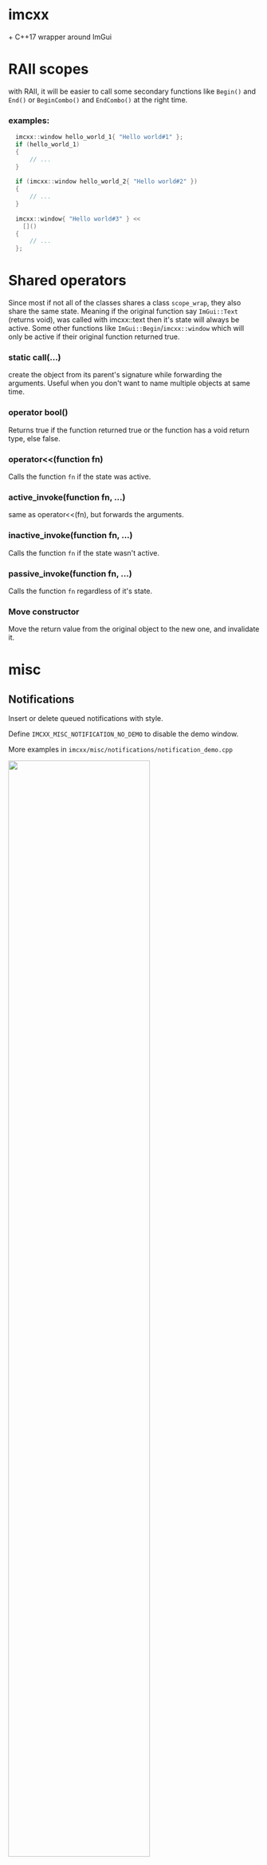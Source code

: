 # imcxx
\+ C++17 wrapper around ImGui

# RAII scopes
with RAII, it will be easier to call some secondary functions like `Begin()` and `End()` or `BeginCombo()` and `EndCombo()` at the right time.

### examples:
```cpp
  imcxx::window hello_world_1{ "Hello world#1" };
  if (hello_world_1)
  {
      // ...
  }
  
  if (imcxx::window hello_world_2{ "Hello world#2" })
  {
      // ...
  }
  
  imcxx::window{ "Hello world#3" } << 
    []()
  {
      // ...
  };
```

# Shared operators
Since most if not all of the classes shares a class `scope_wrap`, they also share the same state. Meaning if the original function say `ImGui::Text` (returns void), was called with imcxx::text then it's state will always be active.
Some other functions like `ImGui::Begin`/`imcxx::window` which will only be active if their original function returned true.

### static call(...)
create the object from its parent's signature while forwarding the arguments. Useful when you don't want to name multiple objects at same time.

### operator bool()
Returns true if the function returned true or the function has a void return type, else false.

### operator<<(function fn)
Calls the function `fn` if the state was active.

### active_invoke(function fn, ...)
same as operator<<(fn), but forwards the arguments.

### inactive_invoke(function fn, ...)
Calls the function `fn` if the state wasn't active.

### passive_invoke(function fn, ...)
Calls the function `fn` regardless of it's state.

### Move constructor
Move the return value from the original object to the new one, and invalidate it.


# misc

## Notifications
Insert or delete queued notifications with style.

Define `IMCXX_MISC_NOTIFICATION_NO_DEMO` to disable the demo window.

More examples in `imcxx/misc/notifications/notification_demo.cpp`

<img src="https://user-images.githubusercontent.com/61026912/156073810-b5d7746f-4de6-4d2c-8803-cf3c08ba0fce.gif" width="75%">


## Shortcuts
Insert or delete easy-to-use shortcuts.

Define `IMCXX_MISC_NO_SHORTCUT_DEMO` to disable the demo window.

Example are in `imcxx/misc/shortcuts/shortcut_demo.cpp`

<img src="https://user-images.githubusercontent.com/61026912/156074320-0e68423f-93ac-4a99-a15b-e64efb62c264.gif" width="75%">

# Notes:
Credits to `ocornut` for [ImGui](https://github.com/ocornut/imgui/tree/docking)

More examples can be under `test/*/main.cpp` and `include/imgui/imgui_demo.cpp` (Not completed yet)
